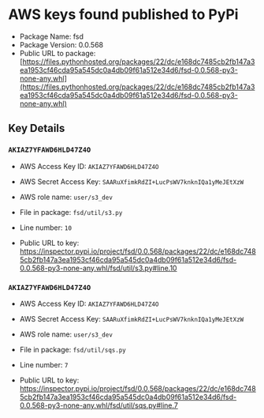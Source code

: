 # AWS keys found published to PyPi

* Package Name: fsd
* Package Version: 0.0.568
* Public URL to package: [https://files.pythonhosted.org/packages/22/dc/e168dc7485cb2fb147a3ea1953cf46cda95a545dc0a4db09f61a512e34d6/fsd-0.0.568-py3-none-any.whl](https://files.pythonhosted.org/packages/22/dc/e168dc7485cb2fb147a3ea1953cf46cda95a545dc0a4db09f61a512e34d6/fsd-0.0.568-py3-none-any.whl)

## Key Details

### `AKIAZ7YFAWD6HLD47Z4O`

* AWS Access Key ID: `AKIAZ7YFAWD6HLD47Z4O`
* AWS Secret Access Key: `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` 
* AWS role name: `user/s3_dev`
* File in package: `fsd/util/s3.py`
* Line number: `10`

* Public URL to key: https://inspector.pypi.io/project/fsd/0.0.568/packages/22/dc/e168dc7485cb2fb147a3ea1953cf46cda95a545dc0a4db09f61a512e34d6/fsd-0.0.568-py3-none-any.whl/fsd/util/s3.py#line.10



### `AKIAZ7YFAWD6HLD47Z4O`

* AWS Access Key ID: `AKIAZ7YFAWD6HLD47Z4O`
* AWS Secret Access Key: `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` 
* AWS role name: `user/s3_dev`
* File in package: `fsd/util/sqs.py`
* Line number: `7`

* Public URL to key: https://inspector.pypi.io/project/fsd/0.0.568/packages/22/dc/e168dc7485cb2fb147a3ea1953cf46cda95a545dc0a4db09f61a512e34d6/fsd-0.0.568-py3-none-any.whl/fsd/util/sqs.py#line.7


